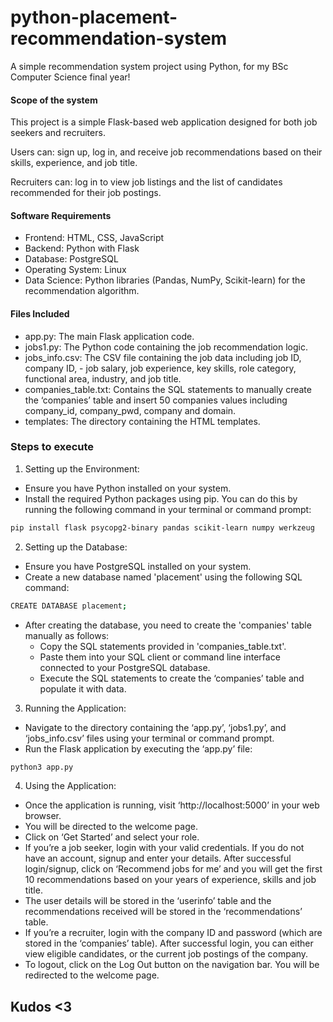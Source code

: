 
# python-placement-recommendation-system

A simple recommendation system project using Python, for my BSc Computer Science final year!


#### Scope of the system
This project is a simple Flask-based web application designed for both job seekers and recruiters. 

Users can:
sign up, log in, and receive job recommendations based on their skills, experience, and job title.

Recruiters can:
log in to view job listings and the list of candidates recommended for their job postings.

#### Software Requirements
- Frontend: HTML, CSS, JavaScript
- Backend: Python with Flask
- Database: PostgreSQL
- Operating System: Linux
- Data Science: Python libraries (Pandas, NumPy, Scikit-learn) for the recommendation algorithm.

#### Files Included
- app.py: The main Flask application code.
- jobs1.py: The Python code containing the job recommendation logic.
- jobs_info.csv: The CSV file containing the job data including job ID, company ID, - job salary, job experience, key skills, role category, functional area, industry, and job title.
- companies_table.txt: Contains the SQL statements to manually create the ‘companies’ table and insert 50 companies values including company_id, company_pwd, company and domain.
- templates: The directory containing the HTML templates.

### Steps to execute

1. Setting up the Environment:
- Ensure you have Python installed on your system.
- Install the required Python packages using pip. You can do this by running the following command in your terminal or command prompt:
```bash
pip install flask psycopg2-binary pandas scikit-learn numpy werkzeug
```

2. Setting up the Database:
- Ensure you have PostgreSQL installed on your system.
- Create a new database named 'placement' using the following SQL command:
```bash
CREATE DATABASE placement;
```
- After creating the database, you need to create the 'companies' table manually as follows:
  - Copy the SQL statements provided in 'companies_table.txt'.
  - Paste them into your SQL client or command line interface connected to your PostgreSQL database.
  - Execute the SQL statements to create the ‘companies’ table and populate it with data.

3. Running the Application:
- Navigate to the directory containing the ‘app.py’, ‘jobs1.py’, and ‘jobs_info.csv’ files using your terminal or command prompt.
- Run the Flask application by executing the ‘app.py’ file:
```bash
python3 app.py
```

4. Using the Application:
- Once the application is running, visit ‘http://localhost:5000’ in your web browser.
- You will be directed to the welcome page.
- Click on ‘Get Started’ and select your role.
- If you’re a job seeker, login with your valid credentials. If you do not have an account, signup and enter your details. After successful login/signup, click on ‘Recommend jobs for me’ and you will get the first 10 recommendations based on your years of experience, skills and job title.
- The user details will be stored in the ‘userinfo’ table and the recommendations received will be stored in the ‘recommendations’ table.
- If you’re a recruiter, login with the company ID and password (which are stored in the ‘companies’ table). After successful login, you can either view eligible candidates, or the current job postings of the company.
- To logout, click on the Log Out button on the navigation bar. You will be redirected to the welcome page.

## Kudos <3
